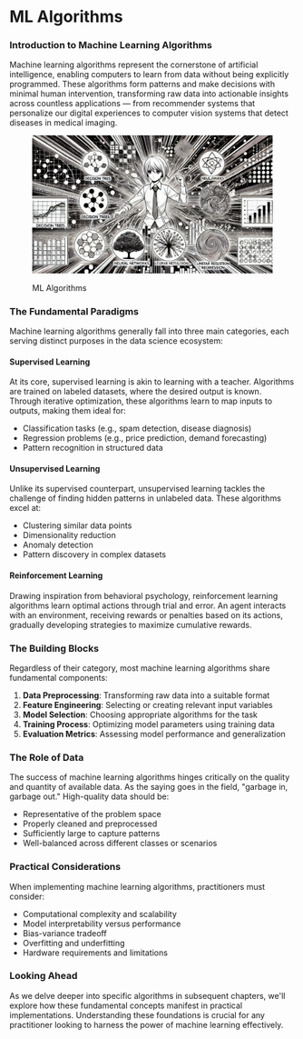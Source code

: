 # ML Algorithms

### Introduction to Machine Learning Algorithms

Machine learning algorithms represent the cornerstone of artificial intelligence, enabling computers to learn from data without being explicitly programmed. These algorithms form patterns and make decisions with minimal human intervention, transforming raw data into actionable insights across countless applications — from recommender systems that personalize our digital experiences to computer vision systems that detect diseases in medical imaging.

<div align="left">

<figure><img src="../../.gitbook/assets/image (1) (1) (1) (1) (1) (1) (1) (1) (1) (1) (1) (1) (1) (1).png" alt="" width="563"><figcaption><p>ML Algorithms</p></figcaption></figure>

</div>

### The Fundamental Paradigms

Machine learning algorithms generally fall into three main categories, each serving distinct purposes in the data science ecosystem:

#### Supervised Learning

At its core, supervised learning is akin to learning with a teacher. Algorithms are trained on labeled datasets, where the desired output is known. Through iterative optimization, these algorithms learn to map inputs to outputs, making them ideal for:

* Classification tasks (e.g., spam detection, disease diagnosis)
* Regression problems (e.g., price prediction, demand forecasting)
* Pattern recognition in structured data

#### Unsupervised Learning

Unlike its supervised counterpart, unsupervised learning tackles the challenge of finding hidden patterns in unlabeled data. These algorithms excel at:

* Clustering similar data points
* Dimensionality reduction
* Anomaly detection
* Pattern discovery in complex datasets

#### Reinforcement Learning

Drawing inspiration from behavioral psychology, reinforcement learning algorithms learn optimal actions through trial and error. An agent interacts with an environment, receiving rewards or penalties based on its actions, gradually developing strategies to maximize cumulative rewards.

### The Building Blocks

Regardless of their category, most machine learning algorithms share fundamental components:

1. **Data Preprocessing**: Transforming raw data into a suitable format
2. **Feature Engineering**: Selecting or creating relevant input variables
3. **Model Selection**: Choosing appropriate algorithms for the task
4. **Training Process**: Optimizing model parameters using training data
5. **Evaluation Metrics**: Assessing model performance and generalization

### The Role of Data

The success of machine learning algorithms hinges critically on the quality and quantity of available data. As the saying goes in the field, "garbage in, garbage out." High-quality data should be:

* Representative of the problem space
* Properly cleaned and preprocessed
* Sufficiently large to capture patterns
* Well-balanced across different classes or scenarios

### Practical Considerations

When implementing machine learning algorithms, practitioners must consider:

* Computational complexity and scalability
* Model interpretability versus performance
* Bias-variance tradeoff
* Overfitting and underfitting
* Hardware requirements and limitations

### Looking Ahead

As we delve deeper into specific algorithms in subsequent chapters, we'll explore how these fundamental concepts manifest in practical implementations. Understanding these foundations is crucial for any practitioner looking to harness the power of machine learning effectively.
